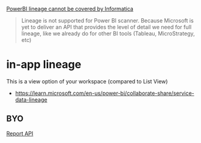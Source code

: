 [PowerBI lineage cannot be covered by Informatica](https://knowledge.informatica.com/s/article/How-to-configure-PowerBI-resource?language=en_US)
> Lineage is not supported for Power BI scanner. Because Microsoft is yet to deliver an API that provides the level of detail we need for full lineage, like we already do for other BI tools (Tableau, MicroStrategy, etc)

# in-app lineage
This is a view option of your workspace (compared to List View)
- https://learn.microsoft.com/en-us/power-bi/collaborate-share/service-data-lineage

## BYO
[Report API](https://learn.microsoft.com/en-us/rest/api/power-bi/admin/reports-get-reports-as-admin)

